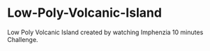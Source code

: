 # Low-Poly-Volcanic-Island
 Low Poly Volcanic Island created by watching Imphenzia 10 minutes Challenge.
